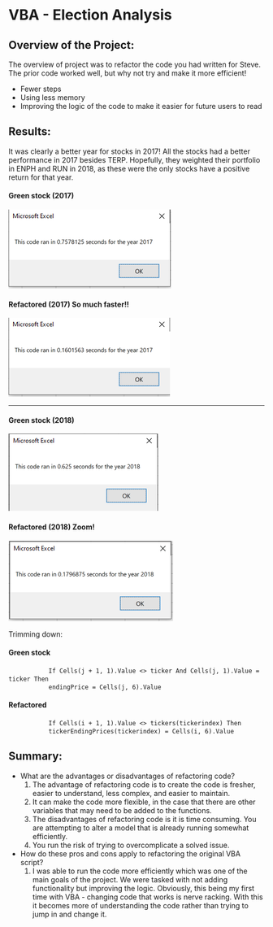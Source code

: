 # VBA - Election Analysis

## Overview of the Project:
The overview of project was to refactor the code you had written for Steve. The prior code worked well, but why not try and make it more efficient! 
  * Fewer steps
  * Using less memory
  * Improving the logic of the code to make it easier for future users to read


## Results: 

It was clearly a better year for stocks in 2017! All the stocks had a better performance in 2017 besides TERP. Hopefully, they weighted their portfolio in ENPH and RUN in 2018, as these were the only stocks have a positive return for that year. 

#### Green stock (2017)
![](Resources/VBA_Challenge_2017_Green_Stocks.PNG)

#### Refactored (2017) So much faster!!
![](Resources/VBA_Challenge_2017.PNG)

------------------------

#### Green stock (2018)
![](Resources/VBA_Challenge_2018_Green_Stocks.PNG)

#### Refactored (2018) Zoom!
![](Resources/VBA_Challenge_2018.PNG)

Trimming down:

#### Green stock
               If Cells(j + 1, 1).Value <> ticker And Cells(j, 1).Value = ticker Then
               endingPrice = Cells(j, 6).Value

#### Refactored
               If Cells(i + 1, 1).Value <> tickers(tickerindex) Then
               tickerEndingPrices(tickerindex) = Cells(i, 6).Value


## Summary:
   * What are the advantages or disadvantages of refactoring code?
        1. The advantage of refactoring code is to create the code is fresher, easier to understand, less complex, and easier to maintain. 
        2. It can make the code more flexible, in the case that there are other variables that may need to be added to the functions.
        3. The disadvantages of refactoring code is it is time consuming. You are attempting to alter a model that is already running somewhat efficiently. 
        4. You run the risk of trying to overcomplicate a solved issue.
   * How do these pros and cons apply to refactoring the original VBA script?
        1. I was able to run the code more efficiently which was one of the main goals of the project. We were tasked with not adding functionality but improving the logic.                  Obviously, this being my first time with VBA - changing code that works is nerve racking. With this it becomes more of understanding the code rather than trying to jump in and change it.
